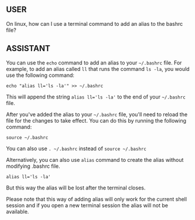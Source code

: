 ## USER
On linux, how can I use a terminal command to add an alias to the bashrc file?

## ASSISTANT
You can use the `echo` command to add an alias to your `~/.bashrc` file. For example, to add an alias called `ll` that runs the command `ls -la`, you would use the following command:

```
echo "alias ll='ls -la'" >> ~/.bashrc
```

This will append the string `alias ll='ls -la'` to the end of your `~/.bashrc` file.

After you've added the alias to your `~/.bashrc` file, you'll need to reload the file for the changes to take effect. You can do this by running the following command:

```
source ~/.bashrc
```

You can also use `. ~/.bashrc` instead of `source ~/.bashrc`

Alternatively, you can also use `alias` command  to create the alias without modifying .bashrc file.
```
alias ll='ls -la'
```
But this way the alias will be lost after the terminal closes.

Please note that this way of adding alias will only work for the current shell session and if you open a new terminal session the alias will not be available.
